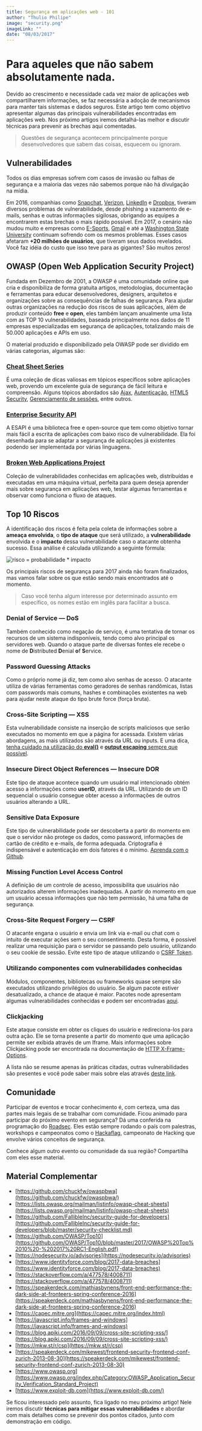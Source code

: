 ```yaml
---
title: Segurança em aplicações web - 101
author: "Thulio Philipe"
image: "security.png"
imageLink: ""
date: "08/03/2017"
---
```


# Para aqueles que não sabem absolutamente nada.

Devido ao crescimento e necessidade cada vez maior de aplicações web compartilharem informações, se faz necessária a adoção de mecanismos para manter tais sistemas e dados seguros. Este artigo tem como objetivo apresentar algumas das principais vulnerabilidades encontradas em aplicações web. Nos próximo artigos iremos detalhá-las melhor e discutir técnicas para prevenir as brechas aqui comentadas.

> Questões de segurança acontecem principalmente porque desenvolvedores que sabem das coisas, esquecem ou ignoram.

## Vulnerabilidades

Todos os dias empresas sofrem com casos de invasão ou falhas de segurança e a maioria das vezes não sabemos porque não há divulgação na mídia.

Em 2016, companhias como [Snapchat](https://www.washingtonpost.com/news/the-switch/wp/2016/03/01/the-human-problem-at-the-heart-of-snapchats-employee-data-breach/), [Verizon](https://www.identityforce.com/blog/verizon-enterprise-data-breach), [LinkedIn](http://krebsonsecurity.com/2016/05/as-scope-of-2012-breach-expands-linkedin-to-again-reset-passwords-for-some-users/) e [Dropbox](https://motherboard.vice.com/en_us/article/nz74qb/hackers-stole-over-60-million-dropbox-accounts), tiveram diversos problemas de vulnerabilidade, desde phishing a vazamento de e-mails, senhas e outras informações sigilosas, obrigando as equipes a encontrarem estas brechas o mais rápido possível. Em 2017, o cenário não mudou muito e empresas como [E-Sports](http://www.csoonline.com/article/3155397/security/esea-hacked-1-5-million-records-leaked-after-alleged-failed-extortion-attempt.html), [Gmail](https://www.identityforce.com/blog/sophisticated-gmail-phishing-scam) e até a [Washington State University](http://kuow.org/post/one-million-people-affected-wsu-data-breach) continuam sofrendo com os mesmos problemas. Esses casos afetaram **+20 milhões de usuários**, que tiveram seus dados revelados. Você faz idéia do custo que isso teve para as gigantes? São muitos zeros!

## OWASP (**Open Web Application Security Project)**

Fundada em Dezembro de 2001, a OWASP é uma comunidade online que cria e disponibiliza de forma gratuita artigos, metodologias, documentação e ferramentas para educar desenvolvedores, designers, arquitetos e organizações sobre as consequências de falhas de segurança. Para ajudar outras organizações na redução dos riscos de suas aplicações, além de produzir conteúdo **free** e **open**, eles também lançam anualmente uma lista com as TOP 10 vulnerabilidades, baseada principalmente nos dados de 11 empresas especializadas em segurança de aplicações, totalizando mais de 50.000 aplicações e APIs em uso.

O material produzido e disponibilizado pela OWASP pode ser dividido em várias categorias, algumas são:

### [Cheat Sheet Series](https://www.owasp.org/index.php/OWASP_Cheat_Sheet_Series)

É uma coleção de dicas valiosas em tópicos específicos sobre aplicações web, provendo um excelente guia de segurança de fácil leitura e compreensão. Alguns tópicos abordados são [Ajax](https://www.owasp.org/index.php/AJAX_Security_Cheat_Sheet), [Autenticação](https://www.owasp.org/index.php/Authentication_Cheat_Sheet), [HTML5 Security](https://www.owasp.org/index.php/HTML5_Security_Cheat_Sheet), [Gerenciamento de sessões](https://www.owasp.org/index.php/Session_Management_Cheat_Sheet), entre outros.

### [Enterprise Security API](https://www.owasp.org/index.php/Category:OWASP_Enterprise_Security_API)

A ESAPI é uma biblioteca free e open-source que tem como objetivo tornar mais fácil a escrita de aplicações com baixo risco de vulnerabilidade. Ela foi desenhada para se adaptar a segurança de aplicações já existentes podendo ser implementada por várias linguagens.

### [Broken Web Applications Project](https://www.owasp.org/index.php/OWASP_Broken_Web_Applications_Project)

Coleção de vulnerabilidades conhecidas em aplicações web, distribuídas e executadas em uma máquina virtual, perfeita para quem deseja aprender mais sobre segurança em aplicações web, testar algumas ferramentas e observar como funciona o fluxo de ataques.

## Top 10 Riscos

A identificação dos riscos é feita pela coleta de informações sobre a **ameaça** **envolvida**, o **tipo de ataque** que será utilizado, a **vulnerabilidade** envolvida e o **impacto** dessa vulnerabilidade caso o atacante obtenha sucesso. Essa análise é calculada utilizando a seguinte fórmula:

![risco = probabilidade * impacto](https://cdn-images-1.medium.com/max/2000/1*pQbXjwbn8OySbUtVtZQ2GQ.png)

Os principais riscos de segurança para 2017 ainda não foram finalizados, mas vamos falar sobre os que estão sendo mais encontrados até o momento.

> Caso você tenha algum interesse por determinado assunto em específico, os nomes estão em inglês para facilitar a busca.

### Denial of Service — DoS

Também conhecido como negação de serviço, é uma tentativa de tornar os recursos de um sistema indisponíveis, tendo como alvo principal os servidores web. Quando o ataque parte de diversas fontes ele recebe o nome de **D**istributed **D**enial **o**f **S**ervice.

### Password Guessing Attacks

Como o próprio nome já diz, tem como alvo senhas de acesso. O atacante utiliza de várias ferramentas como geradores de senhas randômicas, listas com passwords mais comuns, hashes e combinações existentes na web para ajudar neste ataque do tipo brute force (força bruta).

### Cross-Site Scripting — XSS

Esta vulnerabilidade consiste na inserção de scripts maliciosos que serão executados no momento em que a página for acessada. Existem várias abordagens, as mais utilizados são através da URL ou inputs. E uma dica, [tenha cuidado na utilização do **eval()**](http://devdocs.io/javascript/global_objects/eval) e [**output escaping** sempre que possível](<https://www.owasp.org/index.php/XSS_(Cross_Site_Scripting)_Prevention_Cheat_Sheet#Output_Encoding_Rules_Summary>).

### Insecure Direct Object References — Insecure DOR

Este tipo de ataque acontece quando um usuário mal intencionado obtém acesso a informações como **userID**, através da URL. Utilizando de um ID sequencial o usuário consegue obter acesso a informações de outros usuários alterando a URL.

### Sensitive Data Exposure

Este tipo de vulnerabilidade pode ser descoberta a partir do momento em que o servidor não protege os dados, como password, informações de cartão de crédito e e-mails, de forma adequada. Criptografia é indispensável e autenticação em dois fatores é o mínimo. [Aprenda com o Github](https://bounty.github.com/classifications/sensitive-data-exposure.html).

### Missing Function Level Access Control

A definição de um controle de acesso, impossibilita que usuários não autorizados alterem informações inadequadas. A partir do momento em que um usuário acessa informações que não tem permissão, há uma falha de segurança.

### Cross-Site Request Forgery — CSRF

O atacante engana o usuário e envia um link via e-mail ou chat com o intuito de executar ações sem o seu consentimento. Desta forma, é possível realizar uma requisição para o servidor se passando pelo usuário, utilizando o seu cookie de sessão. Evite este tipo de ataque utilizando o [CSRF Token](<https://www.owasp.org/index.php/Cross-Site_Request_Forgery_(CSRF)_Prevention_Cheat_Sheet#Synchronizer_.28CSRF.29_Tokens>).

### Utilizando componentes com vulnerabilidades conhecidas

Módulos, componentes, bibliotecas ou frameworks quase sempre são executados utilizando privilégios do usuário. Se algum pacote estiver desatualizado, a chance de ataque é maior. Pacotes node apresentam algumas vulnerabilidades conhecidas e podem ser encontradas [aqui](https://nodesecurity.io/advisories).

### Clickjacking

Este ataque consiste em obter os cliques do usuário e redireciona-los para outra ação. Ele se torna presente a partir do momento que uma aplicação permite ser exibida através de um Iframe. Mais informações sobre Clickjacking pode ser encontrada na documentação de [HTTP X-Frame-Options](https://developer.mozilla.org/en-US/docs/Web/HTTP/Headers/X-Frame-Options).

A lista não se resume apenas às práticas citadas, outras vulnerabilidades são presentes e você pode saber mais sobre elas através [deste link](https://www.owasp.org/index.php/Top_10_2017-Details_About_Risk_Factors).

## Comunidade

Participar de eventos e trocar conhecimento é, com certeza, uma das partes mais legais de se trabalhar com comunidade. Ficou animado para participar do próximo evento em segurança? Dá uma conferida na programação do [Roadsec](http://roadsec.com.br/). Eles estão sempre rodando o país com palestras, workshops e campeonatos como o [Hackaflag](http://roadsec.com.br/hackaflag/), campeonato de Hacking que envolve vários conceitos de segurança.

Conhece algum outro evento ou comunidade da sua região? Compartilha com eles esse material.

## Material Complementar

- [https://github.com/chuckfw/owaspbwa](https://github.com/chuckfw/owaspbwa/)
- [https://lists.owasp.org/mailman/listinfo/owasp-cheat-sheets](https://lists.owasp.org/mailman/listinfo/owasp-cheat-sheets)
- [https://github.com/FallibleInc/security-guide-for-developers](https://github.com/FallibleInc/security-guide-for-developers/blob/master/security-checklist.md)
- [https://github.com/OWASP/Top10](https://github.com/OWASP/Top10/blob/master/2017/OWASP%20Top%2010%20-%202017%20RC1-English.pdf)
- [https://nodesecurity.io/advisories](https://nodesecurity.io/advisories)
- [https://www.identityforce.com/blog/2017-data-breaches](https://www.identityforce.com/blog/2017-data-breaches)
- [https://stackoverflow.com/a/477578/4008711](https://stackoverflow.com/a/477578/4008711)
- [https://speakerdeck.com/mathiasbynens/front-end-performance-the-dark-side-at-fronteers-spring-conference-2016](https://speakerdeck.com/mathiasbynens/front-end-performance-the-dark-side-at-fronteers-spring-conference-2016)
- [https://capec.mitre.org](https://capec.mitre.org/index.html)
- [https://javascript.info/frames-and-windows](https://javascript.info/frames-and-windows)
- [https://blog.apiki.com/2016/09/09/cross-site-scripting-xss/](https://blog.apiki.com/2016/09/09/cross-site-scripting-xss/)
- [https://mkw.st/r/csp](https://mkw.st/r/csp)
- [https://speakerdeck.com/mikewest/frontend-security-frontend-conf-zurich-2013-08-30](https://speakerdeck.com/mikewest/frontend-security-frontend-conf-zurich-2013-08-30)
- [https://www.owasp.org](https://www.owasp.org/index.php/Category:OWASP_Application_Security_Verification_Standard_Project)
- [https://www.exploit-db.com](https://www.exploit-db.com/)

Se ficou interessado pelo assunto, fica ligado no meu próximo artigo! Nele iremos discutir **técnicas para mitigar essas vulnerabilidades** e abordar com mais detalhes como se prevenir dos pontos citados, junto com demonstração em código.
